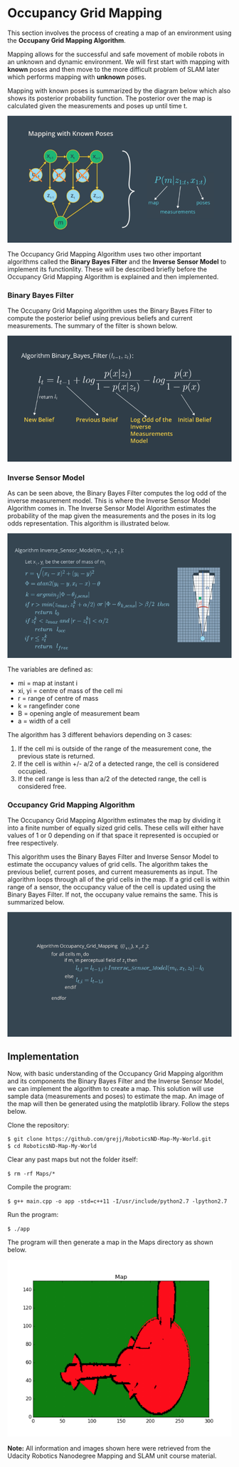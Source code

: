 # Occupancy Grid Mapping

This section involves the process of creating a map of an environment using the __Occupany Grid Mapping Algorithm__.

Mapping allows for the successful and safe movement of mobile robots in an unknown and dynamic environment. We will
first start with mapping with __known__ poses and then move to the more difficult problem of SLAM later which
performs mapping with __unknown__ poses. 

Mapping with known poses is summarized by the diagram below which also shows its posterior probability function. The
posterior over the map is calculated given the measurements and poses up until time t.

![Mapping with Known Poses](Images/mapping_with_known_poses.png "Mapping with Known Poses Diagram")

The Occupancy Grid Mapping Algorithm uses two other important algorithms called the __Binary Bayes Filter__ and
the __Inverse Sensor Model__ to implement its functionlity. These will be described briefly before the Occupancy
Grid Mapping Algorithm is explained and then implemented.  

### Binary Bayes Filter

The Occupany Grid Mapping algorithm uses the Binary Bayes Filter to compute the posterior belief using
previous beliefs and current measurements. The summary of the filter is shown below.

![Binary Bayes Filter](Images/binary_bayes_filter.png "Binary Bayes Filter Diagram")

### Inverse Sensor Model

As can be seen above, the Binary Bayes Filter computes the log odd of the inverse measurement model. This is where the Inverse Sensor Model Algorithm comes in. The Inverse Sensor Model Algorithm estimates the probability of the map
given the measurements and the poses in its log odds representation. This algorithm is illustrated below.

![Inverse Sensor Model](Images/inverse_sensor_model.png "Inverse Sensor Model Algorithm")

The variables are defined as:

* mi = map at instant i
* xi, yi = centre of mass of the cell mi
* r = range of centre of mass
* k = rangefinder cone
* B = opening angle of measurement beam
* a = width of a cell

The algorithm has 3 different behaviors depending on 3 cases:

1. If the cell mi is outside of the range of the measurement cone, the previous state is returned.
2. If the cell is within +/- a/2 of a detected range, the cell is considered occupied.
3. If the cell range is less than a/2 of the detected range, the cell is considered free.

### Occupancy Grid Mapping Algorithm

The Occupancy Grid Mapping Algorithm estimates the map by dividing it into a finite number of equally sized grid cells.
These cells will either have values of 1 or 0 depending on if that space it represented is occupied or free respectively.

This algorithm uses the Binary Bayes Filter and Inverse Sensor Model to estimate the occupancy values of grid cells. The algorithm takes the previous belief, current poses, and current measurements as input. The algorithm loops through all of the grid cells in the map. If a grid cell is within range of a sensor, the occupancy value of the cell is updated using the Binary Bayes Filter. If not, the occupany value remains the same. This is summarized below.

![Occupancy Grid Mapping](Images/occupancy_grid_mapping.png "Occupancy Grid Mapping Algorithm")

## Implementation

Now, with basic understanding of the Occupancy Grid Mapping algorithm and its components the Binary Bayes Filter and
the Inverse Sensor Model, we can implement the algorithm to create a map. This solution will use sample
data (measurements and poses) to estimate the map. An image of the map will then be generated using
the matplotlib library. Follow the steps below. 

Clone the repository:

```
$ git clone https://github.com/grejj/RoboticsND-Map-My-World.git
$ cd RoboticsND-Map-My-World
```

Clear any past maps but not the folder itself:

`$ rm -rf Maps/*`

Compile the program:

`$ g++ main.cpp -o app -std=c++11 -I/usr/include/python2.7 -lpython2.7`

Run the program:

`$ ./app`

The program will then generate a map in the Maps directory as shown below.

![Generated Map](Images/generated_map.png "Generated Map")

__Note:__ All information and images shown here were retrieved from the Udacity Robotics Nanodegree Mapping and SLAM unit course material.
